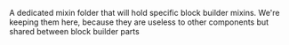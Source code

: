 A dedicated mixin folder that will hold specific block builder
mixins. We're keeping them here, because they are useless to
other components but shared between block builder parts
